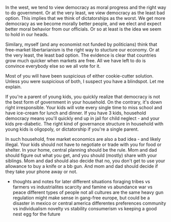 In the west, we tend to view democracy as moral progress and the right way to do government. Or at the very least, we view democracy as the least bad option. This implies that we think of dictatorships as the worst. We get more democracy as we become morally better people, and we elect and expect better moral behavior from our officials. Or so at least is the idea we seem to hold in our heads.

Similary, myself (and any economist not funded by politicians) think that free-market libertarianism is the right way to stucture our economy. Or at the very least, the least bad option. The evidence is clear that countries grow much quicker when markets are free. All we have left to do is convince everybody else so we all vote for it.

Most of you will have been suspicious of either cookie-cutter solution. Unless you were suspicious of both, I suspect you have a blindspot. Let me explain.

If you're a parent of young kids, you quickly realize that democracy is not the best form of government in your household. On the contrary, it's down right irresponsible. Your kids will vote every single time to miss school and have ice-cream for lunch and dinner. If you have 3 kids, household democracy means you'll quickly end up in jail for child neglect - and your kids pre-diabetic. The right kind of governance structure in household with young kids is oligopoly, or dictatorship if you're a single parent. 

In such household, free market economics are also a bad idea - and likely illegal. Your kids should not have to negotiate or trade with you for food or shelter. In your home, central planning should be the rule. Mom and dad should figure out what you get, and you should (mostly) share with your siblings. Mom and dad should also decide that no, you don't get to use your allowance to buy a knife or a bb gun. And mom and dad should decide if they take your phone away or not. 


- thoughts and notes for later
different situations
    foraging tribes vs farmers vs industrialites
    scarcity and famine vs abundance
    war vs peace
different types of people
    not all cultures are the same
    heavy gun regulation might make sense in gang-free europe, but could be a disaster in mexico or central america
differentes preferences
    community vs individualism
    novelty vs stability
    consumerism vs keeping a good nest egg for the future
    